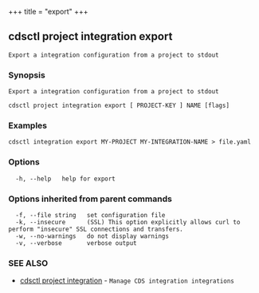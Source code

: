 +++
title = "export"
+++
## cdsctl project integration export

`Export a integration configuration from a project to stdout`

### Synopsis

`Export a integration configuration from a project to stdout`

```
cdsctl project integration export [ PROJECT-KEY ] NAME [flags]
```

### Examples

```
cdsctl integration export MY-PROJECT MY-INTEGRATION-NAME > file.yaml
```

### Options

```
  -h, --help   help for export
```

### Options inherited from parent commands

```
  -f, --file string   set configuration file
  -k, --insecure      (SSL) This option explicitly allows curl to perform "insecure" SSL connections and transfers.
  -w, --no-warnings   do not display warnings
  -v, --verbose       verbose output
```

### SEE ALSO

* [cdsctl project integration](/manual/components/cdsctl/project/integration/)	 - `Manage CDS integration integrations`

